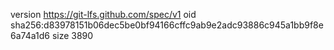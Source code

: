 version https://git-lfs.github.com/spec/v1
oid sha256:d83978151b06dec5be0bf94166cffc9ab9e2adc93886c945a1bb9f8e6a74a1d6
size 3890
